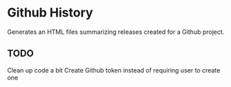 # Github History

Generates an HTML files summarizing releases created for a Github project.

## TODO
Clean up code a bit
Create Github token instead of requiring user to create one
